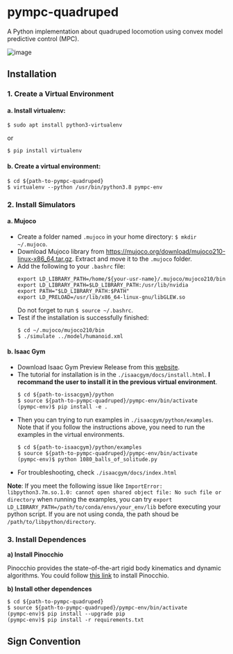 # pympc-quadruped
A Python implementation about quadruped locomotion using convex model predictive control (MPC).

![image](https://github.com/yinghansun/pympc-quadruped/blob/main/doc/results/trotting10_mujoco.gif)

## Installation

### 1. Create a Virtual Environment
#### a. Install virtualenv:
~~~
$ sudo apt install python3-virtualenv
~~~
or
~~~
$ pip install virtualenv
~~~

#### b. Create a virtual environment:
~~~
$ cd ${path-to-pympc-quadruped}
$ virtualenv --python /usr/bin/python3.8 pympc-env
~~~

### 2. Install Simulators
#### a. Mujoco
- Create a folder named `.mujoco` in your home directory: `$ mkdir ~/.mujoco`.
- Download Mujoco library from https://mujoco.org/download/mujoco210-linux-x86_64.tar.gz. Extract and move it to the `.mujoco` folder.
- Add the following to your `.bashrc` file:
    ~~~
    export LD_LIBRARY_PATH=/home/${your-usr-name}/.mujoco/mujoco210/bin
    export LD_LIBRARY_PATH=$LD_LIBRARY_PATH:/usr/lib/nvidia
    export PATH="$LD_LIBRARY_PATH:$PATH"
    export LD_PRELOAD=/usr/lib/x86_64-linux-gnu/libGLEW.so
    ~~~
    Do not forget to run `$ source ~/.bashrc`.
- Test if the installation is successfully finished:
    ~~~
    $ cd ~/.mujoco/mujoco210/bin
    $ ./simulate ../model/humanoid.xml
    ~~~

#### b. Isaac Gym
- Download Isaac Gym Preview Release from this [website](https://developer.nvidia.com/isaac-gym). 
- The tutorial for installation is in the `./isaacgym/docs/install.html`. **I recommand the user to install it in the previous virtual environment**. 
    ~~~
    $ cd ${path-to-issacgym}/python
    $ source ${path-to-pympc-quadruped}/pympc-env/bin/activate
    (pympc-env)$ pip install -e .
    ~~~
- Then you can trying to run examples in `./isaacgym/python/examples`. Note that if you follow the instructions above, you need to run the examples in the virtual environments.
    ~~~
    $ cd ${path-to-isaacgym}/python/examples
    $ source ${path-to-pympc-quadruped}/pympc-env/bin/activate
    (pympc-env)$ python 1080_balls_of_solitude.py
    ~~~
- For troubleshooting, check `./isaacgym/docs/index.html`

**Note**: If you meet the following issue like
`ImportError: libpython3.7m.so.1.0: cannot open shared object file: No such file or directory` when running the examples, you can try 
`export LD_LIBRARY_PATH=/path/to/conda/envs/your_env/lib` before executing your python script. If you are not using conda, the path shoud be `/path/to/libpython/directory`.

### 3. Install Dependences

**a) Install Pinocchio** 

Pinocchio provides the state-of-the-art rigid body kinematics and dynamic algorithms. You could follow [this link](https://stack-of-tasks.github.io/pinocchio/download.html) to install Pinocchio.

**b) Install other dependences**

~~~
$ cd ${path-to-pympc-quadruped}
$ source ${path-to-pympc-quadruped}/pympc-env/bin/activate
(pympc-env)$ pip install --upgrade pip
(pympc-env)$ pip install -r requirements.txt 
~~~

## Sign Convention